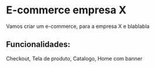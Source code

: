 # E-commerce empresa X

Vamos criar um e-commerce, para a empresa X e blablabla

## Funcionalidades:

Checkout, Tela de produto, Catalogo, Home com banner

